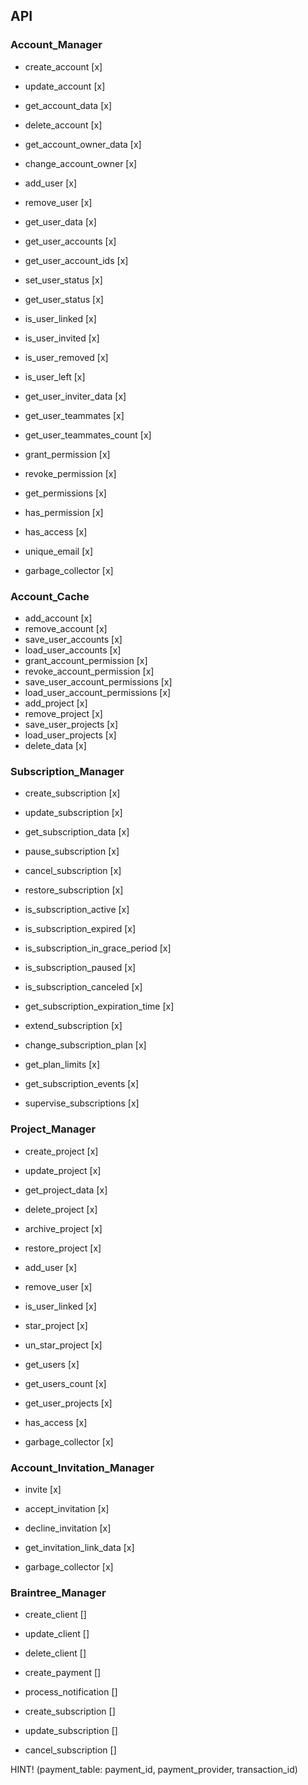 ## API

### Account_Manager

- create_account [x]
- update_account [x]
- get_account_data [x]
- delete_account [x]
- get_account_owner_data [x]
- change_account_owner [x]

- add_user [x]
- remove_user [x]
- get_user_data [x]
- get_user_accounts [x]
- get_user_account_ids [x]
- set_user_status [x]
- get_user_status [x]
- is_user_linked [x]
- is_user_invited [x]
- is_user_removed [x]
- is_user_left [x]
- get_user_inviter_data [x]
- get_user_teammates [x]
- get_user_teammates_count [x]

- grant_permission [x]
- revoke_permission [x]
- get_permissions [x]
- has_permission [x]
- has_access [x]

- unique_email [x]

- garbage_collector [x]


### Account_Cache

- add_account [x]
- remove_account [x]
- save_user_accounts [x]
- load_user_accounts [x]
- grant_account_permission [x]
- revoke_account_permission [x]
- save_user_account_permissions [x]
- load_user_account_permissions [x]
- add_project [x]
- remove_project [x]
- save_user_projects [x]
- load_user_projects [x]
- delete_data [x]


### Subscription_Manager

- create_subscription [x]
- update_subscription [x]
- get_subscription_data [x]
- pause_subscription [x]
- cancel_subscription [x]
- restore_subscription [x]
- is_subscription_active [x]
- is_subscription_expired [x]
- is_subscription_in_grace_period [x]
- is_subscription_paused [x]
- is_subscription_canceled [x]
- get_subscription_expiration_time [x]
- extend_subscription [x]
- change_subscription_plan [x]
- get_plan_limits [x]
- get_subscription_events [x]

- supervise_subscriptions [x]


### Project_Manager

- create_project [x]
- update_project [x]
- get_project_data [x]
- delete_project [x]
- archive_project [x]
- restore_project [x]

- add_user [x]
- remove_user [x]
- is_user_linked [x]

- star_project [x]
- un_star_project [x]

- get_users [x]
- get_users_count [x]
- get_user_projects [x]

- has_access [x]
- garbage_collector [x]


### Account_Invitation_Manager

- invite [x]
- accept_invitation [x]
- decline_invitation [x]
- get_invitation_link_data [x]

- garbage_collector [x]


### Braintree_Manager

- create_client []
- update_client []
- delete_client []

- create_payment []
- process_notification []

- create_subscription []
- update_subscription []
- cancel_subscription []

HINT! (payment_table: payment_id, payment_provider, transaction_id)